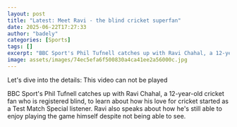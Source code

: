 ```yaml
---
layout: post
title: "Latest: Meet Ravi - the blind cricket superfan"
date: 2025-06-22T17:27:33
author: "badely"
categories: [Sports]
tags: []
excerpt: "BBC Sport's Phil Tufnell catches up with Ravi Chahal, a 12-year-old cricket fan who is registered blind, to learn about how his love for cricket start"
image: assets/images/74ec5efa6f500830a4ca41ee2a56000c.jpg
---
```


Let's dive into the details: This video can not be played

BBC Sport's Phil Tufnell catches up with Ravi Chahal, a 12-year-old cricket fan who is registered blind, to learn about how his love for cricket started as a Test Match Special listener. Ravi also speaks about how he's still able to enjoy playing the game himself despite not being able to see.


